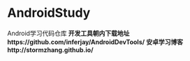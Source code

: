 AndroidStudy
============

Android学习代码仓库
**开发工具朝内下载地址https://github.com/inferjay/AndroidDevTools/**
**安卓学习博客http://stormzhang.github.io/**
